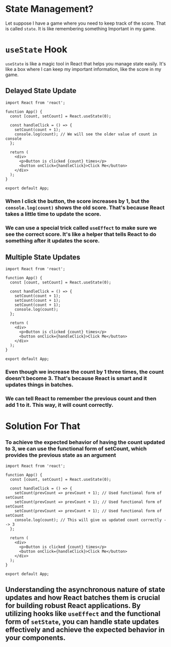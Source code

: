 # State Management?

Let suppose I have a game where you need to keep track of the score.
That is called `state`. It is like remembering something Important in my game.

# `useState` Hook

`useState` is like a magic tool in React that helps you manage state easily. It's like a box where I can keep my important information, like the score in my game.

## Delayed State Update

```
import React from 'react';

function App() {
  const [count, setCount] = React.useState(0);

  const handleClick = () => {
    setCount(count + 1);
    console.log(count); // We will see the older value of count in console
  };

  return (
    <div>
      <p>Button is clicked {count} times</p>
      <button onClick={handleClick}>Click Me</button>
    </div>
  );
}

export default App;
```

### When I click the button, the score increases by 1, but the `console.log(count)` shows the old score. That's because React takes a little time to update the score.

### We can use a special trick called `useEffect` to make sure we see the correct score. It's like a helper that tells React to do something after it updates the score.

## Multiple State Updates
```
import React from 'react';

function App() {
  const [count, setCount] = React.useState(0);

  const handleClick = () => {
    setCount(count + 1);
    setCount(count + 1);
    setCount(count + 1);
    console.log(count);
  };

  return (
    <div>
      <p>Button is clicked {count} times</p>
      <button onClick={handleClick}>Click Me</button>
    </div>
  );
}

export default App;

```
### Even though we increase the count by 1 three times, the count doesn't become 3. That's because React is smart and it updates things in batches.

### We can tell React to remember the previous count and then add 1 to it. This way, it will count correctly.


# Solution For That
### To achieve the expected behavior of having the count updated to 3, we can use the functional form of setCount, which provides the previous state as an argument

```
import React from 'react';

function App() {
  const [count, setCount] = React.useState(0);

  const handleClick = () => {
    setCount(prevCount => prevCount + 1); // Used functional form of setCount
    setCount(prevCount => prevCount + 1); // Used functional form of setCount
    setCount(prevCount => prevCount + 1); // Used functional form of setCount
    console.log(count); // This will give us updated count correctly --> 3
  };

  return (
    <div>
      <p>Button is clicked {count} times</p>
      <button onClick={handleClick}>Click Me</button>
    </div>
  );
}

export default App;

```

## Understanding the asynchronous nature of state updates and how React batches them is crucial for building robust React applications. By utilizing hooks like `useEffect` and the functional form of `setState`, you can handle state updates effectively and achieve the expected behavior in your components.